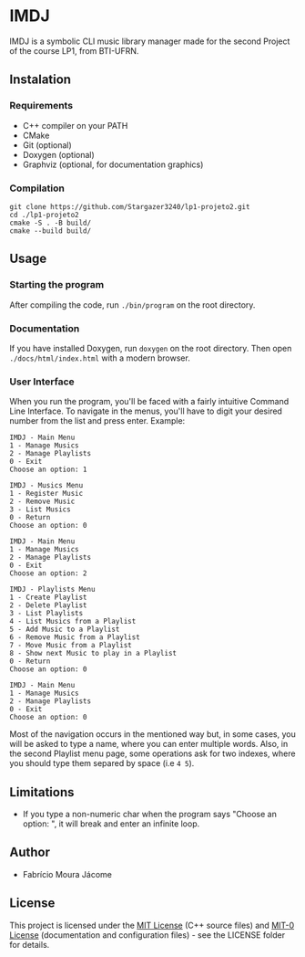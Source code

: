 <!--
SPDX-FileCopyrightText: 2023 Fabrício Moura Jácome

SPDX-License-Identifier: MIT-0
-->

# IMDJ
IMDJ is a symbolic CLI music library manager made for the second Project of the course LP1, from BTI-UFRN. 

## Instalation

### Requirements
- C++ compiler on your PATH
- CMake
- Git (optional)
- Doxygen (optional)
- Graphviz (optional, for documentation graphics)

### Compilation
``` 
git clone https://github.com/Stargazer3240/lp1-projeto2.git
cd ./lp1-projeto2
cmake -S . -B build/
cmake --build build/
```

## Usage
### Starting the program
After compiling the code, run `./bin/program` on the root directory.

### Documentation
If you have installed Doxygen, run `doxygen` on the root directory. Then open
`./docs/html/index.html` with a modern browser.

### User Interface
When you run the program, you'll be faced with a fairly intuitive Command Line 
Interface. To navigate in the menus, you'll have to digit your desired number
from the list and press enter. Example:
```
IMDJ - Main Menu
1 - Manage Musics
2 - Manage Playlists
0 - Exit
Choose an option: 1

IMDJ - Musics Menu
1 - Register Music
2 - Remove Music
3 - List Musics
0 - Return
Choose an option: 0

IMDJ - Main Menu
1 - Manage Musics
2 - Manage Playlists
0 - Exit
Choose an option: 2

IMDJ - Playlists Menu
1 - Create Playlist
2 - Delete Playlist
3 - List Playlists
4 - List Musics from a Playlist
5 - Add Music to a Playlist
6 - Remove Music from a Playlist
7 - Move Music from a Playlist
8 - Show next Music to play in a Playlist
0 - Return
Choose an option: 0

IMDJ - Main Menu
1 - Manage Musics
2 - Manage Playlists
0 - Exit
Choose an option: 0
```
Most of the navigation occurs in the mentioned way but, in some cases, you will be asked
to type a name, where you can enter multiple words. Also, in the second Playlist menu page,
some operations ask for two indexes, where you should type them separed by space (i.e `4 5`).

## Limitations
- If you type a non-numeric char when the program says "Choose an option: ", it will break and enter an infinite loop.

## Author
- Fabrício Moura Jácome

## License
This project is licensed under the [MIT License](https://spdx.org/licenses/MIT.html) (C++ source files) and [MIT-0 License](https://spdx.org/licenses/MIT-0) (documentation and configuration files) - see the LICENSE folder for details.
